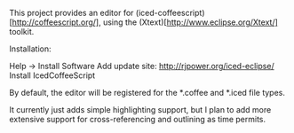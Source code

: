 This project provides an editor for 
(iced-coffeescript)[http://coffeescript.org/], using the 
(Xtext)[http://www.eclipse.org/Xtext/] toolkit.

Installation:

Help -> Install Software
Add update site: http://rjpower.org/iced-eclipse/
Install IcedCoffeeScript

By default, the editor will be registered for the \*.coffee and \*.iced 
file types.

It currently just adds simple highlighting support, but I plan to add more 
extensive support for cross-referencing and outlining as time permits.
